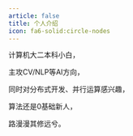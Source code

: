 ```yaml
---
article: false
title: 个人介绍
icon: fa6-solid:circle-nodes
---
```


计算机大二本科小白，

主攻CV/NLP等AI方向，

同时对分布式开发、并行运算感兴趣，

算法还是0基础新人，

路漫漫其修远兮。
